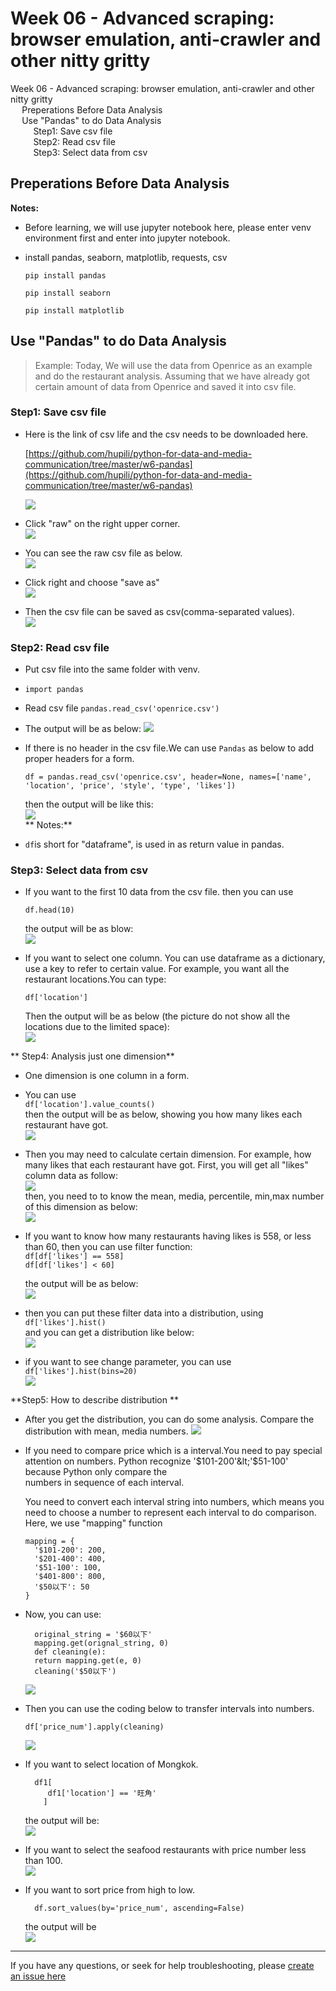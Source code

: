 # Week 06 - Advanced scraping: browser emulation, anti-crawler and other nitty gritty

<div id="toc">

<!-- TOC -->

- [Week 06 - Advanced scraping: browser emulation, anti-crawler and other nitty gritty](#week-06---advanced-scraping-browser-emulation-anti-crawler-and-other-nitty-gritty)
    - [Preperations Before Data Analysis](#preperations-before-data-analysis)
    - [Use "Pandas" to do Data Analysis](#use-pandas-to-do-data-analysis)
        - [Step1: Save csv file](#step1-save-csv-file)
        - [Step2: Read csv file](#step2-read-csv-file)
        - [Step3: Select data from csv](#step3-select-data-from-csv)

<!-- /TOC -->

</div>

## Preperations Before Data Analysis

**Notes:**

* Before learning, we will use jupyter notebook here, please enter venv environment first and enter into jupyter notebook.
* install pandas, seaborn, matplotlib, requests, csv

  ```
  pip install pandas
  ```

  ```
  pip install seaborn
  ```

  ```
  pip install matplotlib
  ```

## Use "Pandas" to do Data Analysis

> Example: Today, We will use the data from Openrice as an example and do the restaurant analysis. Assuming that we have already got certain amount of data from Openrice and saved it into csv file.

### Step1: Save csv file

* Here is the link of csv life and the csv needs to be downloaded here.

  [https://github.com/hupili/python-for-data-and-media-communication/tree/master/w6-pandas](https://github.com/hupili/python-for-data-and-media-communication/tree/master/w6-pandas)

  ![](assets/to-do-uncategorized-screenshots/no10.png)

* Click "raw" on the right upper corner.  
  ![](assets/to-do-uncategorized-screenshots/no11.png)

* You can see the raw csv file as below.   
  ![](assets/to-do-uncategorized-screenshots/no12.png)

* Click right and choose "save as"  
  ![](assets/to-do-uncategorized-screenshots/no13.png)

* Then the csv file can be saved as csv\(comma-separated values\).  
  ![](assets/to-do-uncategorized-screenshots/no14.png)

### Step2: Read csv file

* Put csv file into the same folder with venv.
* `import pandas`
* Read csv file 
  `pandas.read_csv('openrice.csv')`
* The output will be as below:
  ![](assets/to-do-uncategorized-screenshots/no15.png)
* If there is no header in the csv file.We can use `Pandas` as below to add proper headers for a form.

  ```
  df = pandas.read_csv('openrice.csv', header=None, names=['name', 'location', 'price', 'style', 'type', 'likes'])
  ```

  then the output will be like this:  
  ![](assets/to-do-uncategorized-screenshots/no16.png)  
  ** Notes:**

* `df`is short for "dataframe", is used in as return value in pandas.

### Step3: Select data from csv

* If you want to the first 10 data from the csv file. then you can use

  ```
  df.head(10)
  ```

  the output will be as blow:  
  ![](assets/to-do-uncategorized-screenshots/no17.png)

* If you want to select one column. You can use dataframe as a dictionary, use a key to refer to certain value. For example, you want all the restaurant locations.You can type:

  ```
  df['location']
  ```

  Then the output will be as below \(the picture do not show all the locations due to the limited space\):  
  ![](assets/to-do-uncategorized-screenshots/no18.png)

** Step4: Analysis just one dimension**

* One dimension is one column in a form.
* You can use   
  `df['location'].value_counts()`  
  then the output will be as below, showing you how many likes each restaurant have got.  
  ![](assets/to-do-uncategorized-screenshots/no19.png)
* Then you may need to calculate certain dimension. For example, how many likes that each restaurant have got. First, you will get all "likes" column data as follow:  
  ![](assets/to-do-uncategorized-screenshots/no20.png)  
  then, you need to to know the mean, media, percentile, min,max number of this dimension as below:  
  ![](assets/to-do-uncategorized-screenshots/no21.png)

* If you want to know how many restaurants having likes is 558, or less than 60, then you can use filter function:  
  `df[df['likes'] == 558]`  
  `df[df['likes'] < 60]`

  the output will be as below:  
  ![](assets/to-do-uncategorized-screenshots/no22.png)

* then you can put these filter data into a distribution, using  
  `df['likes'].hist()`  
  and you can get a distribution like below:  
  ![](assets/to-do-uncategorized-screenshots/no23.png)

* if you want to see change parameter, you can use  
  `df['likes'].hist(bins=20)`  
  ![](assets/to-do-uncategorized-screenshots/no24.png)

**Step5: How to describe distribution **

* After you get the distribution, you can do some analysis. Compare the distribution with mean, media numbers.
  ![](assets/to-do-uncategorized-screenshots/no25.png)
* If you need to compare price which is a interval.You need to pay special attention on numbers. Python recognize '$101-200'&lt;'$51-100' because Python only compare the  
  numbers in sequence of each interval.

  You need to convert each interval string into numbers, which means you need to choose a number to represent each interval to do comparison.  
  Here, we use "mapping" function

  ```
  mapping = {
    '$101-200': 200,
    '$201-400': 400,
    '$51-100': 100,
    '$401-800': 800,
    '$50以下': 50
  }
  ```

* Now, you can use:

  ```
    original_string = '$60以下'
    mapping.get(orignal_string, 0)
    def cleaning(e):
    return mapping.get(e, 0)
    cleaning('$50以下')
  ```

  ![](assets/to-do-uncategorized-screenshots/no26.png)

* Then you can use the coding below to transfer intervals into numbers.

  `df['price_num'].apply(cleaning)`

  ![](assets/to-do-uncategorized-screenshots/no27.png)

* If you want to select location of Mongkok.

  ```
    df1[
       df1['location'] == '旺角'
      ]
  ```

  the output will be:  
  ![](assets/to-do-uncategorized-screenshots/no28.png)

* If you want to select the seafood restaurants with price number less than 100.  
  ![](assets/to-do-uncategorized-screenshots/no29.png)

* If you want to sort price from high to low.

  ```
    df.sort_values(by='price_num', ascending=False)
  ```

  the output will be  
  ![](assets/to-do-uncategorized-screenshots/no30.png)

------

If you have any questions, or seek for help troubleshooting, please [create an issue here](https://github.com/hupili/python-for-data-and-media-communication-gitbook/issues/new)